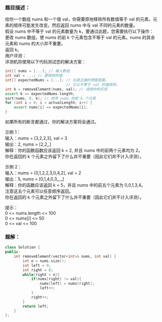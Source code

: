 ### 题目描述：
给你一个数组 nums 和一个值 val，你需要原地移除所有数值等于 val 的元素。元素的顺序可能发生改变。然后返回 nums 中与 val 不同的元素的数量。<br>
假设 nums 中不等于 val 的元素数量为 k，要通过此题，您需要执行以下操作：<br>
更改 nums 数组，使 nums 的前 k 个元素包含不等于 val 的元素。nums 的其余元素和 nums 的大小并不重要。<br>
返回 k。<br>
用户评测：<br>
评测机将使用以下代码测试您的解决方案：
```c++
int[] nums = [...]; // 输入数组
int val = ...; // 要移除的值
int[] expectedNums = [...]; // 长度正确的预期答案。
                            // 它以不等于 val 的值排序。
int k = removeElement(nums, val); // 调用你的实现
assert k == expectedNums.length;
sort(nums, 0, k); // 排序 nums 的前 k 个元素
for (int i = 0; i < actualLength; i++) {
    assert nums[i] == expectedNums[i];
}
```
如果所有的断言都通过，你的解决方案将会通过。

示例 1：<br>
输入：nums = [3,2,2,3], val = 3<br>
输出：2, nums = [2,2,_,_]<br>
解释：你的函数函数应该返回 k = 2, 并且 nums 中的前两个元素均为 2。<br>
你在返回的 k 个元素之外留下了什么并不重要（因此它们并不计入评测）。

示例 2：<br>
输入：nums = [0,1,2,2,3,0,4,2], val = 2<br>
输出：5, nums = [0,1,4,0,3,_,_,_]<br>
解释：你的函数应该返回 k = 5，并且 nums 中的前五个元素为 0,0,1,3,4。<br>
注意这五个元素可以任意顺序返回。<br>
你在返回的 k 个元素之外留下了什么并不重要（因此它们并不计入评测）。
 
提示：<br>
0 <= nums.length <= 100<br>
0 <= nums[i] <= 50<br>
0 <= val <= 100

### 题解：
```c++
class Solution {
public:
    int removeElement(vector<int>& nums, int val) {
        int n = nums.size();
        int left = 0;
        int right = 0;
        while(right < n){
            if(nums[right] != val){
                nums[left] = nums[right];
                left++;
            }
            right++;
        }
        return left;
    }
};
```